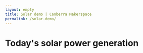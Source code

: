 ```yaml
---
layout: empty
title: Solar demo | Canberra Makerspace
permalink: /solar-demo/
---
```


Today's solar power generation
==============================

<br>

<script src="https://cdn.jsdelivr.net/npm/vega@5.21.0"></script>
<script src="https://cdn.jsdelivr.net/npm/vega-lite@5.2.0"></script>
<script src="https://cdn.jsdelivr.net/npm/vega-embed@6.20.2"></script>

<div id="vis" style="height: 50vh; width: 100%;"></div>

<script type="text/javascript">
  var config = {
    "axis": {
      "domainColor": "#cbcbcb",
      "grid": false,
      "gridColor": "#dddddd",
      "gridWidth": 1,
      "labelFont": "Oswald",
      "labelFontWeight": "normal",
      "labelColor": "#999",
      "labelFontSize": 18,
      "titleColor": "#333",
      "tickColor": "#cbcbcb",
      "tickSize": 10,
      "titleFont": "Oswald",
      "titleFontWeight": "normal",
      "titleFontSize": 24,
      "titlePadding": 10,
      "labelPadding": 4
    },
    "background": "#fbfbfb"
  };

  var spec = {
    "data": {
      "name": "data",
      "values": [
          {
            "Row": 0,
            "Date": "26/03/22",
            "Time": "6:10AM",
            "Energy": 0.001,
            "Efficiency": "0.000kWh/kW",
            "Power": 12,
            "Average": "-",
            "Normalised": "-",
            "Temperature": "-",
            "Voltage": "-",
            "Energy Used": "0.000kWh",
            "Power Used": "-",
            "DateTime": 1648235400000
          },
          {
            "Row": 1,
            "Date": "26/03/22",
            "Time": "6:15AM",
            "Energy": 0.007,
            "Efficiency": "0.002kWh/kW",
            "Power": 72,
            "Average": "72W",
            "Normalised": "0.024kW/kW",
            "Temperature": "-",
            "Voltage": "-",
            "Energy Used": "0.000kWh",
            "Power Used": "-",
            "DateTime": 1648235700000
          },
          {
            "Row": 2,
            "Date": "26/03/22",
            "Time": "6:20AM",
            "Energy": 0.015,
            "Efficiency": "0.005kWh/kW",
            "Power": 96,
            "Average": "96W",
            "Normalised": "0.032kW/kW",
            "Temperature": "-",
            "Voltage": "-",
            "Energy Used": "0.000kWh",
            "Power Used": "-",
            "DateTime": 1648236000000
          },
          {
            "Row": 3,
            "Date": "26/03/22",
            "Time": "6:25AM",
            "Energy": 0.023,
            "Efficiency": "0.008kWh/kW",
            "Power": 96,
            "Average": "96W",
            "Normalised": "0.032kW/kW",
            "Temperature": "-",
            "Voltage": "-",
            "Energy Used": "0.000kWh",
            "Power Used": "-",
            "DateTime": 1648236300000
          },
          {
            "Row": 4,
            "Date": "26/03/22",
            "Time": "6:30AM",
            "Energy": 0.032,
            "Efficiency": "0.011kWh/kW",
            "Power": 108,
            "Average": "108W",
            "Normalised": "0.036kW/kW",
            "Temperature": "-",
            "Voltage": "-",
            "Energy Used": "0.000kWh",
            "Power Used": "-",
            "DateTime": 1648236600000
          },
          {
            "Row": 5,
            "Date": "26/03/22",
            "Time": "6:35AM",
            "Energy": 0.041,
            "Efficiency": "0.014kWh/kW",
            "Power": 108,
            "Average": "108W",
            "Normalised": "0.036kW/kW",
            "Temperature": "-",
            "Voltage": "-",
            "Energy Used": "0.000kWh",
            "Power Used": "-",
            "DateTime": 1648236900000
          },
          {
            "Row": 6,
            "Date": "26/03/22",
            "Time": "6:40AM",
            "Energy": 0.049,
            "Efficiency": "0.016kWh/kW",
            "Power": 96,
            "Average": "96W",
            "Normalised": "0.032kW/kW",
            "Temperature": "-",
            "Voltage": "-",
            "Energy Used": "0.000kWh",
            "Power Used": "-",
            "DateTime": 1648237200000
          },
          {
            "Row": 7,
            "Date": "26/03/22",
            "Time": "6:45AM",
            "Energy": 0.057,
            "Efficiency": "0.019kWh/kW",
            "Power": 96,
            "Average": "96W",
            "Normalised": "0.032kW/kW",
            "Temperature": "-",
            "Voltage": "-",
            "Energy Used": "0.000kWh",
            "Power Used": "-",
            "DateTime": 1648237500000
          },
          {
            "Row": 8,
            "Date": "26/03/22",
            "Time": "6:50AM",
            "Energy": 0.065,
            "Efficiency": "0.022kWh/kW",
            "Power": 96,
            "Average": "96W",
            "Normalised": "0.032kW/kW",
            "Temperature": "-",
            "Voltage": "-",
            "Energy Used": "0.000kWh",
            "Power Used": "-",
            "DateTime": 1648237800000
          },
          {
            "Row": 9,
            "Date": "26/03/22",
            "Time": "6:55AM",
            "Energy": 0.076,
            "Efficiency": "0.025kWh/kW",
            "Power": 132,
            "Average": "132W",
            "Normalised": "0.044kW/kW",
            "Temperature": "-",
            "Voltage": "-",
            "Energy Used": "0.000kWh",
            "Power Used": "-",
            "DateTime": 1648238100000
          },
          {
            "Row": 10,
            "Date": "26/03/22",
            "Time": "7:00AM",
            "Energy": 0.089,
            "Efficiency": "0.030kWh/kW",
            "Power": 156,
            "Average": "156W",
            "Normalised": "0.052kW/kW",
            "Temperature": "-",
            "Voltage": "-",
            "Energy Used": "0.000kWh",
            "Power Used": "-",
            "DateTime": 1648238400000
          },
          {
            "Row": 11,
            "Date": "26/03/22",
            "Time": "7:05AM",
            "Energy": 0.107,
            "Efficiency": "0.036kWh/kW",
            "Power": 216,
            "Average": "216W",
            "Normalised": "0.072kW/kW",
            "Temperature": "-",
            "Voltage": "-",
            "Energy Used": "0.000kWh",
            "Power Used": "-",
            "DateTime": 1648238700000
          },
          {
            "Row": 12,
            "Date": "26/03/22",
            "Time": "7:10AM",
            "Energy": 0.125,
            "Efficiency": "0.042kWh/kW",
            "Power": 216,
            "Average": "216W",
            "Normalised": "0.072kW/kW",
            "Temperature": "-",
            "Voltage": "-",
            "Energy Used": "0.000kWh",
            "Power Used": "-",
            "DateTime": 1648239000000
          },
          {
            "Row": 13,
            "Date": "26/03/22",
            "Time": "7:15AM",
            "Energy": 0.145,
            "Efficiency": "0.048kWh/kW",
            "Power": 240,
            "Average": "240W",
            "Normalised": "0.080kW/kW",
            "Temperature": "-",
            "Voltage": "-",
            "Energy Used": "0.000kWh",
            "Power Used": "-",
            "DateTime": 1648239300000
          },
          {
            "Row": 14,
            "Date": "26/03/22",
            "Time": "7:20AM",
            "Energy": 0.17,
            "Efficiency": "0.056kWh/kW",
            "Power": 300,
            "Average": "300W",
            "Normalised": "0.100kW/kW",
            "Temperature": "-",
            "Voltage": "-",
            "Energy Used": "0.000kWh",
            "Power Used": "-",
            "DateTime": 1648239600000
          },
          {
            "Row": 15,
            "Date": "26/03/22",
            "Time": "7:25AM",
            "Energy": 0.196,
            "Efficiency": "0.065kWh/kW",
            "Power": 312,
            "Average": "312W",
            "Normalised": "0.104kW/kW",
            "Temperature": "-",
            "Voltage": "-",
            "Energy Used": "0.000kWh",
            "Power Used": "-",
            "DateTime": 1648239900000
          },
          {
            "Row": 16,
            "Date": "26/03/22",
            "Time": "7:30AM",
            "Energy": 0.223,
            "Efficiency": "0.074kWh/kW",
            "Power": 324,
            "Average": "324W",
            "Normalised": "0.108kW/kW",
            "Temperature": "-",
            "Voltage": "-",
            "Energy Used": "0.000kWh",
            "Power Used": "-",
            "DateTime": 1648240200000
          },
          {
            "Row": 17,
            "Date": "26/03/22",
            "Time": "7:35AM",
            "Energy": 0.255,
            "Efficiency": "0.085kWh/kW",
            "Power": 384,
            "Average": "384W",
            "Normalised": "0.128kW/kW",
            "Temperature": "-",
            "Voltage": "-",
            "Energy Used": "0.000kWh",
            "Power Used": "-",
            "DateTime": 1648240500000
          },
          {
            "Row": 18,
            "Date": "26/03/22",
            "Time": "7:40AM",
            "Energy": 0.288,
            "Efficiency": "0.096kWh/kW",
            "Power": 396,
            "Average": "396W",
            "Normalised": "0.132kW/kW",
            "Temperature": "-",
            "Voltage": "-",
            "Energy Used": "0.000kWh",
            "Power Used": "-",
            "DateTime": 1648240800000
          },
          {
            "Row": 19,
            "Date": "26/03/22",
            "Time": "7:45AM",
            "Energy": 0.326,
            "Efficiency": "0.108kWh/kW",
            "Power": 456,
            "Average": "456W",
            "Normalised": "0.151kW/kW",
            "Temperature": "-",
            "Voltage": "-",
            "Energy Used": "0.000kWh",
            "Power Used": "-",
            "DateTime": 1648241100000
          },
          {
            "Row": 20,
            "Date": "26/03/22",
            "Time": "7:50AM",
            "Energy": 0.373,
            "Efficiency": "0.124kWh/kW",
            "Power": 564,
            "Average": "564W",
            "Normalised": "0.187kW/kW",
            "Temperature": "-",
            "Voltage": "-",
            "Energy Used": "0.000kWh",
            "Power Used": "-",
            "DateTime": 1648241400000
          },
          {
            "Row": 21,
            "Date": "26/03/22",
            "Time": "7:55AM",
            "Energy": 0.415,
            "Efficiency": "0.138kWh/kW",
            "Power": 504,
            "Average": "504W",
            "Normalised": "0.167kW/kW",
            "Temperature": "-",
            "Voltage": "-",
            "Energy Used": "0.000kWh",
            "Power Used": "-",
            "DateTime": 1648241700000
          },
          {
            "Row": 22,
            "Date": "26/03/22",
            "Time": "8:00AM",
            "Energy": 0.454,
            "Efficiency": "0.151kWh/kW",
            "Power": 468,
            "Average": "468W",
            "Normalised": "0.155kW/kW",
            "Temperature": "-",
            "Voltage": "-",
            "Energy Used": "0.000kWh",
            "Power Used": "-",
            "DateTime": 1648242000000
          },
          {
            "Row": 23,
            "Date": "26/03/22",
            "Time": "8:05AM",
            "Energy": 0.508,
            "Efficiency": "0.169kWh/kW",
            "Power": 648,
            "Average": "648W",
            "Normalised": "0.215kW/kW",
            "Temperature": "-",
            "Voltage": "-",
            "Energy Used": "0.000kWh",
            "Power Used": "-",
            "DateTime": 1648242300000
          },
          {
            "Row": 24,
            "Date": "26/03/22",
            "Time": "8:10AM",
            "Energy": 0.565,
            "Efficiency": "0.188kWh/kW",
            "Power": 684,
            "Average": "684W",
            "Normalised": "0.227kW/kW",
            "Temperature": "-",
            "Voltage": "-",
            "Energy Used": "0.000kWh",
            "Power Used": "-",
            "DateTime": 1648242600000
          },
          {
            "Row": 25,
            "Date": "26/03/22",
            "Time": "8:15AM",
            "Energy": 0.628,
            "Efficiency": "0.209kWh/kW",
            "Power": 756,
            "Average": "756W",
            "Normalised": "0.251kW/kW",
            "Temperature": "-",
            "Voltage": "-",
            "Energy Used": "0.000kWh",
            "Power Used": "-",
            "DateTime": 1648242900000
          },
          {
            "Row": 26,
            "Date": "26/03/22",
            "Time": "8:20AM",
            "Energy": 0.69,
            "Efficiency": "0.229kWh/kW",
            "Power": 744,
            "Average": "744W",
            "Normalised": "0.247kW/kW",
            "Temperature": "-",
            "Voltage": "-",
            "Energy Used": "0.000kWh",
            "Power Used": "-",
            "DateTime": 1648243200000
          },
          {
            "Row": 27,
            "Date": "26/03/22",
            "Time": "8:25AM",
            "Energy": 0.744,
            "Efficiency": "0.247kWh/kW",
            "Power": 648,
            "Average": "648W",
            "Normalised": "0.215kW/kW",
            "Temperature": "-",
            "Voltage": "-",
            "Energy Used": "0.000kWh",
            "Power Used": "-",
            "DateTime": 1648243500000
          },
          {
            "Row": 28,
            "Date": "26/03/22",
            "Time": "8:30AM",
            "Energy": 0.801,
            "Efficiency": "0.266kWh/kW",
            "Power": 684,
            "Average": "684W",
            "Normalised": "0.227kW/kW",
            "Temperature": "-",
            "Voltage": "-",
            "Energy Used": "0.000kWh",
            "Power Used": "-",
            "DateTime": 1648243800000
          },
          {
            "Row": 29,
            "Date": "26/03/22",
            "Time": "8:35AM",
            "Energy": 0.873,
            "Efficiency": "0.290kWh/kW",
            "Power": 864,
            "Average": "864W",
            "Normalised": "0.287kW/kW",
            "Temperature": "-",
            "Voltage": "-",
            "Energy Used": "0.000kWh",
            "Power Used": "-",
            "DateTime": 1648244100000
          },
          {
            "Row": 30,
            "Date": "26/03/22",
            "Time": "8:40AM",
            "Energy": 0.926,
            "Efficiency": "0.308kWh/kW",
            "Power": 636,
            "Average": "636W",
            "Normalised": "0.211kW/kW",
            "Temperature": "-",
            "Voltage": "-",
            "Energy Used": "0.000kWh",
            "Power Used": "-",
            "DateTime": 1648244400000
          },
          {
            "Row": 31,
            "Date": "26/03/22",
            "Time": "8:45AM",
            "Energy": 1.002,
            "Efficiency": "0.333kWh/kW",
            "Power": 912,
            "Average": "912W",
            "Normalised": "0.303kW/kW",
            "Temperature": "-",
            "Voltage": "-",
            "Energy Used": "0.000kWh",
            "Power Used": "-",
            "DateTime": 1648244700000
          },
          {
            "Row": 32,
            "Date": "26/03/22",
            "Time": "8:50AM",
            "Energy": 1.086,
            "Efficiency": "0.361kWh/kW",
            "Power": 1008,
            "Average": "1,008W",
            "Normalised": "0.335kW/kW",
            "Temperature": "-",
            "Voltage": "-",
            "Energy Used": "0.000kWh",
            "Power Used": "-",
            "DateTime": 1648245000000
          },
          {
            "Row": 33,
            "Date": "26/03/22",
            "Time": "8:55AM",
            "Energy": 1.182,
            "Efficiency": "0.393kWh/kW",
            "Power": 1152,
            "Average": "1,152W",
            "Normalised": "0.383kW/kW",
            "Temperature": "-",
            "Voltage": "-",
            "Energy Used": "0.000kWh",
            "Power Used": "-",
            "DateTime": 1648245300000
          },
          {
            "Row": 34,
            "Date": "26/03/22",
            "Time": "9:00AM",
            "Energy": 1.264,
            "Efficiency": "0.420kWh/kW",
            "Power": 984,
            "Average": "984W",
            "Normalised": "0.327kW/kW",
            "Temperature": "-",
            "Voltage": "-",
            "Energy Used": "0.000kWh",
            "Power Used": "-",
            "DateTime": 1648245600000
          },
          {
            "Row": 35,
            "Date": "26/03/22",
            "Time": "9:05AM",
            "Energy": 1.36,
            "Efficiency": "0.452kWh/kW",
            "Power": 1152,
            "Average": "1,152W",
            "Normalised": "0.383kW/kW",
            "Temperature": "-",
            "Voltage": "-",
            "Energy Used": "0.000kWh",
            "Power Used": "-",
            "DateTime": 1648245900000
          },
          {
            "Row": 36,
            "Date": "26/03/22",
            "Time": "9:10AM",
            "Energy": 1.465,
            "Efficiency": "0.487kWh/kW",
            "Power": 1260,
            "Average": "1,260W",
            "Normalised": "0.419kW/kW",
            "Temperature": "-",
            "Voltage": "-",
            "Energy Used": "0.000kWh",
            "Power Used": "-",
            "DateTime": 1648246200000
          },
          {
            "Row": 37,
            "Date": "26/03/22",
            "Time": "9:15AM",
            "Energy": 1.578,
            "Efficiency": "0.524kWh/kW",
            "Power": 1356,
            "Average": "1,356W",
            "Normalised": "0.450kW/kW",
            "Temperature": "-",
            "Voltage": "-",
            "Energy Used": "0.000kWh",
            "Power Used": "-",
            "DateTime": 1648246500000
          },
          {
            "Row": 38,
            "Date": "26/03/22",
            "Time": "9:20AM",
            "Energy": 1.693,
            "Efficiency": "0.562kWh/kW",
            "Power": 1380,
            "Average": "1,380W",
            "Normalised": "0.458kW/kW",
            "Temperature": "-",
            "Voltage": "-",
            "Energy Used": "0.000kWh",
            "Power Used": "-",
            "DateTime": 1648246800000
          },
          {
            "Row": 39,
            "Date": "26/03/22",
            "Time": "9:25AM",
            "Energy": 1.81,
            "Efficiency": "0.601kWh/kW",
            "Power": 1404,
            "Average": "1,404W",
            "Normalised": "0.466kW/kW",
            "Temperature": "-",
            "Voltage": "-",
            "Energy Used": "0.000kWh",
            "Power Used": "-",
            "DateTime": 1648247100000
          },
          {
            "Row": 40,
            "Date": "26/03/22",
            "Time": "9:30AM",
            "Energy": 1.925,
            "Efficiency": "0.640kWh/kW",
            "Power": 1380,
            "Average": "1,380W",
            "Normalised": "0.458kW/kW",
            "Temperature": "-",
            "Voltage": "-",
            "Energy Used": "0.000kWh",
            "Power Used": "-",
            "DateTime": 1648247400000
          },
          {
            "Row": 41,
            "Date": "26/03/22",
            "Time": "9:35AM",
            "Energy": 2.039,
            "Efficiency": "0.677kWh/kW",
            "Power": 1368,
            "Average": "1,368W",
            "Normalised": "0.454kW/kW",
            "Temperature": "-",
            "Voltage": "-",
            "Energy Used": "0.000kWh",
            "Power Used": "-",
            "DateTime": 1648247700000
          },
          {
            "Row": 42,
            "Date": "26/03/22",
            "Time": "9:40AM",
            "Energy": 2.169,
            "Efficiency": "0.721kWh/kW",
            "Power": 1560,
            "Average": "1,560W",
            "Normalised": "0.518kW/kW",
            "Temperature": "-",
            "Voltage": "-",
            "Energy Used": "0.000kWh",
            "Power Used": "-",
            "DateTime": 1648248000000
          },
          {
            "Row": 43,
            "Date": "26/03/22",
            "Time": "9:45AM",
            "Energy": 2.302,
            "Efficiency": "0.765kWh/kW",
            "Power": 1596,
            "Average": "1,596W",
            "Normalised": "0.530kW/kW",
            "Temperature": "-",
            "Voltage": "-",
            "Energy Used": "0.000kWh",
            "Power Used": "-",
            "DateTime": 1648248300000
          },
          {
            "Row": 44,
            "Date": "26/03/22",
            "Time": "9:50AM",
            "Energy": 2.439,
            "Efficiency": "0.810kWh/kW",
            "Power": 1644,
            "Average": "1,644W",
            "Normalised": "0.546kW/kW",
            "Temperature": "-",
            "Voltage": "-",
            "Energy Used": "0.000kWh",
            "Power Used": "-",
            "DateTime": 1648248600000
          },
          {
            "Row": 45,
            "Date": "26/03/22",
            "Time": "9:55AM",
            "Energy": 2.577,
            "Efficiency": "0.856kWh/kW",
            "Power": 1656,
            "Average": "1,656W",
            "Normalised": "0.550kW/kW",
            "Temperature": "-",
            "Voltage": "-",
            "Energy Used": "0.000kWh",
            "Power Used": "-",
            "DateTime": 1648248900000
          },
          {
            "Row": 46,
            "Date": "26/03/22",
            "Time": "10:00AM",
            "Energy": 2.717,
            "Efficiency": "0.903kWh/kW",
            "Power": 1680,
            "Average": "1,680W",
            "Normalised": "0.558kW/kW",
            "Temperature": "-",
            "Voltage": "-",
            "Energy Used": "0.000kWh",
            "Power Used": "-",
            "DateTime": 1648249200000
          },
          {
            "Row": 47,
            "Date": "26/03/22",
            "Time": "10:05AM",
            "Energy": 2.861,
            "Efficiency": "0.950kWh/kW",
            "Power": 1728,
            "Average": "1,728W",
            "Normalised": "0.574kW/kW",
            "Temperature": "-",
            "Voltage": "-",
            "Energy Used": "0.000kWh",
            "Power Used": "-",
            "DateTime": 1648249500000
          },
          {
            "Row": 48,
            "Date": "26/03/22",
            "Time": "10:10AM",
            "Energy": 3.006,
            "Efficiency": "0.999kWh/kW",
            "Power": 1740,
            "Average": "1,740W",
            "Normalised": "0.578kW/kW",
            "Temperature": "-",
            "Voltage": "-",
            "Energy Used": "0.000kWh",
            "Power Used": "-",
            "DateTime": 1648249800000
          },
          {
            "Row": 49,
            "Date": "26/03/22",
            "Time": "10:15AM",
            "Energy": 3.154,
            "Efficiency": "1.048kWh/kW",
            "Power": 1776,
            "Average": "1,776W",
            "Normalised": "0.590kW/kW",
            "Temperature": "-",
            "Voltage": "-",
            "Energy Used": "0.000kWh",
            "Power Used": "-",
            "DateTime": 1648250100000
          },
          {
            "Row": 50,
            "Date": "26/03/22",
            "Time": "10:20AM",
            "Energy": 3.305,
            "Efficiency": "1.098kWh/kW",
            "Power": 1812,
            "Average": "1,812W",
            "Normalised": "0.602kW/kW",
            "Temperature": "-",
            "Voltage": "-",
            "Energy Used": "0.000kWh",
            "Power Used": "-",
            "DateTime": 1648250400000
          },
          {
            "Row": 51,
            "Date": "26/03/22",
            "Time": "10:25AM",
            "Energy": 3.456,
            "Efficiency": "1.148kWh/kW",
            "Power": 1812,
            "Average": "1,812W",
            "Normalised": "0.602kW/kW",
            "Temperature": "-",
            "Voltage": "-",
            "Energy Used": "0.000kWh",
            "Power Used": "-",
            "DateTime": 1648250700000
          },
          {
            "Row": 52,
            "Date": "26/03/22",
            "Time": "10:30AM",
            "Energy": 3.603,
            "Efficiency": "1.197kWh/kW",
            "Power": 1764,
            "Average": "1,764W",
            "Normalised": "0.586kW/kW",
            "Temperature": "-",
            "Voltage": "-",
            "Energy Used": "0.000kWh",
            "Power Used": "-",
            "DateTime": 1648251000000
          },
          {
            "Row": 53,
            "Date": "26/03/22",
            "Time": "10:35AM",
            "Energy": 3.754,
            "Efficiency": "1.247kWh/kW",
            "Power": 1812,
            "Average": "1,812W",
            "Normalised": "0.602kW/kW",
            "Temperature": "-",
            "Voltage": "-",
            "Energy Used": "0.000kWh",
            "Power Used": "-",
            "DateTime": 1648251300000
          },
          {
            "Row": 54,
            "Date": "26/03/22",
            "Time": "10:40AM",
            "Energy": 3.899,
            "Efficiency": "1.295kWh/kW",
            "Power": 1740,
            "Average": "1,740W",
            "Normalised": "0.578kW/kW",
            "Temperature": "-",
            "Voltage": "-",
            "Energy Used": "0.000kWh",
            "Power Used": "-",
            "DateTime": 1648251600000
          },
          {
            "Row": 55,
            "Date": "26/03/22",
            "Time": "10:45AM",
            "Energy": 4.054,
            "Efficiency": "1.347kWh/kW",
            "Power": 1860,
            "Average": "1,860W",
            "Normalised": "0.618kW/kW",
            "Temperature": "-",
            "Voltage": "-",
            "Energy Used": "0.000kWh",
            "Power Used": "-",
            "DateTime": 1648251900000
          },
          {
            "Row": 56,
            "Date": "26/03/22",
            "Time": "10:50AM",
            "Energy": 4.216,
            "Efficiency": "1.401kWh/kW",
            "Power": 1944,
            "Average": "1,944W",
            "Normalised": "0.646kW/kW",
            "Temperature": "-",
            "Voltage": "-",
            "Energy Used": "0.000kWh",
            "Power Used": "-",
            "DateTime": 1648252200000
          },
          {
            "Row": 57,
            "Date": "26/03/22",
            "Time": "10:55AM",
            "Energy": 4.365,
            "Efficiency": "1.450kWh/kW",
            "Power": 1788,
            "Average": "1,788W",
            "Normalised": "0.594kW/kW",
            "Temperature": "-",
            "Voltage": "-",
            "Energy Used": "0.000kWh",
            "Power Used": "-",
            "DateTime": 1648252500000
          },
          {
            "Row": 58,
            "Date": "26/03/22",
            "Time": "11:00AM",
            "Energy": 4.498,
            "Efficiency": "1.494kWh/kW",
            "Power": 1596,
            "Average": "1,596W",
            "Normalised": "0.530kW/kW",
            "Temperature": "-",
            "Voltage": "-",
            "Energy Used": "0.000kWh",
            "Power Used": "-",
            "DateTime": 1648252800000
          },
          {
            "Row": 59,
            "Date": "26/03/22",
            "Time": "11:05AM",
            "Energy": 4.635,
            "Efficiency": "1.540kWh/kW",
            "Power": 1644,
            "Average": "1,644W",
            "Normalised": "0.546kW/kW",
            "Temperature": "-",
            "Voltage": "-",
            "Energy Used": "0.000kWh",
            "Power Used": "-",
            "DateTime": 1648253100000
          },
          {
            "Row": 60,
            "Date": "26/03/22",
            "Time": "11:10AM",
            "Energy": 4.776,
            "Efficiency": "1.587kWh/kW",
            "Power": 1692,
            "Average": "1,692W",
            "Normalised": "0.562kW/kW",
            "Temperature": "-",
            "Voltage": "-",
            "Energy Used": "0.000kWh",
            "Power Used": "-",
            "DateTime": 1648253400000
          },
          {
            "Row": 61,
            "Date": "26/03/22",
            "Time": "11:15AM",
            "Energy": 4.933,
            "Efficiency": "1.639kWh/kW",
            "Power": 1884,
            "Average": "1,884W",
            "Normalised": "0.626kW/kW",
            "Temperature": "-",
            "Voltage": "-",
            "Energy Used": "0.000kWh",
            "Power Used": "-",
            "DateTime": 1648253700000
          },
          {
            "Row": 62,
            "Date": "26/03/22",
            "Time": "11:20AM",
            "Energy": 5.073,
            "Efficiency": "1.685kWh/kW",
            "Power": 1680,
            "Average": "1,680W",
            "Normalised": "0.558kW/kW",
            "Temperature": "-",
            "Voltage": "-",
            "Energy Used": "0.000kWh",
            "Power Used": "-",
            "DateTime": 1648254000000
          },
          {
            "Row": 63,
            "Date": "26/03/22",
            "Time": "11:25AM",
            "Energy": 5.213,
            "Efficiency": "1.732kWh/kW",
            "Power": 1680,
            "Average": "1,680W",
            "Normalised": "0.558kW/kW",
            "Temperature": "-",
            "Voltage": "-",
            "Energy Used": "0.000kWh",
            "Power Used": "-",
            "DateTime": 1648254300000
          },
          {
            "Row": 64,
            "Date": "26/03/22",
            "Time": "11:30AM",
            "Energy": 5.361,
            "Efficiency": "1.781kWh/kW",
            "Power": 1776,
            "Average": "1,776W",
            "Normalised": "0.590kW/kW",
            "Temperature": "-",
            "Voltage": "-",
            "Energy Used": "0.000kWh",
            "Power Used": "-",
            "DateTime": 1648254600000
          },
          {
            "Row": 65,
            "Date": "26/03/22",
            "Time": "11:35AM",
            "Energy": 5.531,
            "Efficiency": "1.838kWh/kW",
            "Power": 2040,
            "Average": "2,040W",
            "Normalised": "0.678kW/kW",
            "Temperature": "-",
            "Voltage": "-",
            "Energy Used": "0.000kWh",
            "Power Used": "-",
            "DateTime": 1648254900000
          },
          {
            "Row": 66,
            "Date": "26/03/22",
            "Time": "11:40AM",
            "Energy": 5.718,
            "Efficiency": "1.900kWh/kW",
            "Power": 2244,
            "Average": "2,244W",
            "Normalised": "0.746kW/kW",
            "Temperature": "-",
            "Voltage": "-",
            "Energy Used": "0.000kWh",
            "Power Used": "-",
            "DateTime": 1648255200000
          },
          {
            "Row": 67,
            "Date": "26/03/22",
            "Time": "11:45AM",
            "Energy": 5.864,
            "Efficiency": "1.948kWh/kW",
            "Power": 1752,
            "Average": "1,752W",
            "Normalised": "0.582kW/kW",
            "Temperature": "-",
            "Voltage": "-",
            "Energy Used": "0.000kWh",
            "Power Used": "-",
            "DateTime": 1648255500000
          },
          {
            "Row": 68,
            "Date": "26/03/22",
            "Time": "11:50AM",
            "Energy": 6.026,
            "Efficiency": "2.002kWh/kW",
            "Power": 1944,
            "Average": "1,944W",
            "Normalised": "0.646kW/kW",
            "Temperature": "-",
            "Voltage": "-",
            "Energy Used": "0.000kWh",
            "Power Used": "-",
            "DateTime": 1648255800000
          },
          {
            "Row": 69,
            "Date": "26/03/22",
            "Time": "11:55AM",
            "Energy": 6.204,
            "Efficiency": "2.061kWh/kW",
            "Power": 2136,
            "Average": "2,136W",
            "Normalised": "0.710kW/kW",
            "Temperature": "-",
            "Voltage": "-",
            "Energy Used": "0.000kWh",
            "Power Used": "-",
            "DateTime": 1648256100000
          },
          {
            "Row": 70,
            "Date": "26/03/22",
            "Time": "12:00PM",
            "Energy": 6.387,
            "Efficiency": "2.122kWh/kW",
            "Power": 2196,
            "Average": "2,196W",
            "Normalised": "0.730kW/kW",
            "Temperature": "-",
            "Voltage": "-",
            "Energy Used": "0.000kWh",
            "Power Used": "-",
            "DateTime": 1648256400000
          },
          {
            "Row": 71,
            "Date": "26/03/22",
            "Time": "12:05PM",
            "Energy": 6.57,
            "Efficiency": "2.183kWh/kW",
            "Power": 2196,
            "Average": "2,196W",
            "Normalised": "0.730kW/kW",
            "Temperature": "-",
            "Voltage": "-",
            "Energy Used": "0.000kWh",
            "Power Used": "-",
            "DateTime": 1648256700000
          },
          {
            "Row": 72,
            "Date": "26/03/22",
            "Time": "12:10PM",
            "Energy": 6.74,
            "Efficiency": "2.239kWh/kW",
            "Power": 2040,
            "Average": "2,040W",
            "Normalised": "0.678kW/kW",
            "Temperature": "-",
            "Voltage": "-",
            "Energy Used": "0.000kWh",
            "Power Used": "-",
            "DateTime": 1648257000000
          },
          {
            "Row": 73,
            "Date": "26/03/22",
            "Time": "12:15PM",
            "Energy": 6.918,
            "Efficiency": "2.298kWh/kW",
            "Power": 2136,
            "Average": "2,136W",
            "Normalised": "0.710kW/kW",
            "Temperature": "-",
            "Voltage": "-",
            "Energy Used": "0.000kWh",
            "Power Used": "-",
            "DateTime": 1648257300000
          },
          {
            "Row": 74,
            "Date": "26/03/22",
            "Time": "12:20PM",
            "Energy": 7.08,
            "Efficiency": "2.352kWh/kW",
            "Power": 1944,
            "Average": "1,944W",
            "Normalised": "0.646kW/kW",
            "Temperature": "-",
            "Voltage": "-",
            "Energy Used": "0.000kWh",
            "Power Used": "-",
            "DateTime": 1648257600000
          },
          {
            "Row": 75,
            "Date": "26/03/22",
            "Time": "12:25PM",
            "Energy": 7.241,
            "Efficiency": "2.406kWh/kW",
            "Power": 1932,
            "Average": "1,932W",
            "Normalised": "0.642kW/kW",
            "Temperature": "-",
            "Voltage": "-",
            "Energy Used": "0.000kWh",
            "Power Used": "-",
            "DateTime": 1648257900000
          },
          {
            "Row": 76,
            "Date": "26/03/22",
            "Time": "12:30PM",
            "Energy": 7.388,
            "Efficiency": "2.454kWh/kW",
            "Power": 1764,
            "Average": "1,764W",
            "Normalised": "0.586kW/kW",
            "Temperature": "-",
            "Voltage": "-",
            "Energy Used": "0.000kWh",
            "Power Used": "-",
            "DateTime": 1648258200000
          },
          {
            "Row": 77,
            "Date": "26/03/22",
            "Time": "12:35PM",
            "Energy": 7.547,
            "Efficiency": "2.507kWh/kW",
            "Power": 1908,
            "Average": "1,908W",
            "Normalised": "0.634kW/kW",
            "Temperature": "-",
            "Voltage": "-",
            "Energy Used": "0.000kWh",
            "Power Used": "-",
            "DateTime": 1648258500000
          },
          {
            "Row": 78,
            "Date": "26/03/22",
            "Time": "12:40PM",
            "Energy": 7.737,
            "Efficiency": "2.570kWh/kW",
            "Power": 2280,
            "Average": "2,280W",
            "Normalised": "0.757kW/kW",
            "Temperature": "-",
            "Voltage": "-",
            "Energy Used": "0.000kWh",
            "Power Used": "-",
            "DateTime": 1648258800000
          },
          {
            "Row": 79,
            "Date": "26/03/22",
            "Time": "12:45PM",
            "Energy": 7.897,
            "Efficiency": "2.624kWh/kW",
            "Power": 1920,
            "Average": "1,920W",
            "Normalised": "0.638kW/kW",
            "Temperature": "-",
            "Voltage": "-",
            "Energy Used": "0.000kWh",
            "Power Used": "-",
            "DateTime": 1648259100000
          },
          {
            "Row": 80,
            "Date": "26/03/22",
            "Time": "12:50PM",
            "Energy": 8.091,
            "Efficiency": "2.688kWh/kW",
            "Power": 2328,
            "Average": "2,328W",
            "Normalised": "0.773kW/kW",
            "Temperature": "-",
            "Voltage": "-",
            "Energy Used": "0.000kWh",
            "Power Used": "-",
            "DateTime": 1648259400000
          },
          {
            "Row": 81,
            "Date": "26/03/22",
            "Time": "12:55PM",
            "Energy": 8.281,
            "Efficiency": "2.751kWh/kW",
            "Power": 2280,
            "Average": "2,280W",
            "Normalised": "0.757kW/kW",
            "Temperature": "-",
            "Voltage": "-",
            "Energy Used": "0.000kWh",
            "Power Used": "-",
            "DateTime": 1648259700000
          },
          {
            "Row": 82,
            "Date": "26/03/22",
            "Time": "1:00PM",
            "Energy": 8.475,
            "Efficiency": "2.816kWh/kW",
            "Power": 2328,
            "Average": "2,328W",
            "Normalised": "0.773kW/kW",
            "Temperature": "-",
            "Voltage": "-",
            "Energy Used": "0.000kWh",
            "Power Used": "-",
            "DateTime": 1648260000000
          },
          {
            "Row": 83,
            "Date": "26/03/22",
            "Time": "1:05PM",
            "Energy": 8.668,
            "Efficiency": "2.880kWh/kW",
            "Power": 2316,
            "Average": "2,316W",
            "Normalised": "0.769kW/kW",
            "Temperature": "-",
            "Voltage": "-",
            "Energy Used": "0.000kWh",
            "Power Used": "-",
            "DateTime": 1648260300000
          },
          {
            "Row": 84,
            "Date": "26/03/22",
            "Time": "1:10PM",
            "Energy": 8.815,
            "Efficiency": "2.929kWh/kW",
            "Power": 1764,
            "Average": "1,764W",
            "Normalised": "0.586kW/kW",
            "Temperature": "-",
            "Voltage": "-",
            "Energy Used": "0.000kWh",
            "Power Used": "-",
            "DateTime": 1648260600000
          },
          {
            "Row": 85,
            "Date": "26/03/22",
            "Time": "1:15PM",
            "Energy": 8.916,
            "Efficiency": "2.962kWh/kW",
            "Power": 1212,
            "Average": "1,212W",
            "Normalised": "0.403kW/kW",
            "Temperature": "-",
            "Voltage": "-",
            "Energy Used": "0.000kWh",
            "Power Used": "-",
            "DateTime": 1648260900000
          },
          {
            "Row": 86,
            "Date": "26/03/22",
            "Time": "1:20PM",
            "Energy": 9.03,
            "Efficiency": "3.000kWh/kW",
            "Power": 1368,
            "Average": "1,368W",
            "Normalised": "0.454kW/kW",
            "Temperature": "-",
            "Voltage": "-",
            "Energy Used": "0.000kWh",
            "Power Used": "-",
            "DateTime": 1648261200000
          },
          {
            "Row": 87,
            "Date": "26/03/22",
            "Time": "1:25PM",
            "Energy": 9.161,
            "Efficiency": "3.044kWh/kW",
            "Power": 1572,
            "Average": "1,572W",
            "Normalised": "0.522kW/kW",
            "Temperature": "-",
            "Voltage": "-",
            "Energy Used": "0.000kWh",
            "Power Used": "-",
            "DateTime": 1648261500000
          },
          {
            "Row": 88,
            "Date": "26/03/22",
            "Time": "1:30PM",
            "Energy": 9.311,
            "Efficiency": "3.093kWh/kW",
            "Power": 1800,
            "Average": "1,800W",
            "Normalised": "0.598kW/kW",
            "Temperature": "-",
            "Voltage": "-",
            "Energy Used": "0.000kWh",
            "Power Used": "-",
            "DateTime": 1648261800000
          },
          {
            "Row": 89,
            "Date": "26/03/22",
            "Time": "1:35PM",
            "Energy": 9.479,
            "Efficiency": "3.149kWh/kW",
            "Power": 2016,
            "Average": "2,016W",
            "Normalised": "0.670kW/kW",
            "Temperature": "-",
            "Voltage": "-",
            "Energy Used": "0.000kWh",
            "Power Used": "-",
            "DateTime": 1648262100000
          },
          {
            "Row": 90,
            "Date": "26/03/22",
            "Time": "1:40PM",
            "Energy": 9.63,
            "Efficiency": "3.199kWh/kW",
            "Power": 1812,
            "Average": "1,812W",
            "Normalised": "0.602kW/kW",
            "Temperature": "-",
            "Voltage": "-",
            "Energy Used": "0.000kWh",
            "Power Used": "-",
            "DateTime": 1648262400000
          },
          {
            "Row": 91,
            "Date": "26/03/22",
            "Time": "1:45PM",
            "Energy": 9.783,
            "Efficiency": "3.250kWh/kW",
            "Power": 1836,
            "Average": "1,836W",
            "Normalised": "0.610kW/kW",
            "Temperature": "-",
            "Voltage": "-",
            "Energy Used": "0.000kWh",
            "Power Used": "-",
            "DateTime": 1648262700000
          },
          {
            "Row": 92,
            "Date": "26/03/22",
            "Time": "1:50PM",
            "Energy": 9.961,
            "Efficiency": "3.309kWh/kW",
            "Power": 2136,
            "Average": "2,136W",
            "Normalised": "0.710kW/kW",
            "Temperature": "-",
            "Voltage": "-",
            "Energy Used": "0.000kWh",
            "Power Used": "-",
            "DateTime": 1648263000000
          },
          {
            "Row": 93,
            "Date": "26/03/22",
            "Time": "1:55PM",
            "Energy": 10.112,
            "Efficiency": "3.359kWh/kW",
            "Power": 1812,
            "Average": "1,812W",
            "Normalised": "0.602kW/kW",
            "Temperature": "-",
            "Voltage": "-",
            "Energy Used": "0.000kWh",
            "Power Used": "-",
            "DateTime": 1648263300000
          },
          {
            "Row": 94,
            "Date": "26/03/22",
            "Time": "2:00PM",
            "Energy": 10.278,
            "Efficiency": "3.415kWh/kW",
            "Power": 1992,
            "Average": "1,992W",
            "Normalised": "0.662kW/kW",
            "Temperature": "-",
            "Voltage": "-",
            "Energy Used": "0.000kWh",
            "Power Used": "-",
            "DateTime": 1648263600000
          },
          {
            "Row": 95,
            "Date": "26/03/22",
            "Time": "2:05PM",
            "Energy": 10.426,
            "Efficiency": "3.464kWh/kW",
            "Power": 1776,
            "Average": "1,776W",
            "Normalised": "0.590kW/kW",
            "Temperature": "-",
            "Voltage": "-",
            "Energy Used": "0.000kWh",
            "Power Used": "-",
            "DateTime": 1648263900000
          },
          {
            "Row": 96,
            "Date": "26/03/22",
            "Time": "2:10PM",
            "Energy": 10.543,
            "Efficiency": "3.503kWh/kW",
            "Power": 1404,
            "Average": "1,404W",
            "Normalised": "0.466kW/kW",
            "Temperature": "-",
            "Voltage": "-",
            "Energy Used": "0.000kWh",
            "Power Used": "-",
            "DateTime": 1648264200000
          },
          {
            "Row": 97,
            "Date": "26/03/22",
            "Time": "2:15PM",
            "Energy": 10.718,
            "Efficiency": "3.561kWh/kW",
            "Power": 2100,
            "Average": "2,100W",
            "Normalised": "0.698kW/kW",
            "Temperature": "-",
            "Voltage": "-",
            "Energy Used": "0.000kWh",
            "Power Used": "-",
            "DateTime": 1648264500000
          },
          {
            "Row": 98,
            "Date": "26/03/22",
            "Time": "2:20PM",
            "Energy": 10.891,
            "Efficiency": "3.618kWh/kW",
            "Power": 2076,
            "Average": "2,076W",
            "Normalised": "0.690kW/kW",
            "Temperature": "-",
            "Voltage": "-",
            "Energy Used": "0.000kWh",
            "Power Used": "-",
            "DateTime": 1648264800000
          },
          {
            "Row": 99,
            "Date": "26/03/22",
            "Time": "2:25PM",
            "Energy": 11.03,
            "Efficiency": "3.664kWh/kW",
            "Power": 1668,
            "Average": "1,668W",
            "Normalised": "0.554kW/kW",
            "Temperature": "-",
            "Voltage": "-",
            "Energy Used": "0.000kWh",
            "Power Used": "-",
            "DateTime": 1648265100000
          },
          {
            "Row": 100,
            "Date": "26/03/22",
            "Time": "2:30PM",
            "Energy": 11.143,
            "Efficiency": "3.702kWh/kW",
            "Power": 1356,
            "Average": "1,356W",
            "Normalised": "0.450kW/kW",
            "Temperature": "-",
            "Voltage": "-",
            "Energy Used": "0.000kWh",
            "Power Used": "-",
            "DateTime": 1648265400000
          },
          {
            "Row": 101,
            "Date": "26/03/22",
            "Time": "2:35PM",
            "Energy": 11.234,
            "Efficiency": "3.732kWh/kW",
            "Power": 1092,
            "Average": "1,092W",
            "Normalised": "0.363kW/kW",
            "Temperature": "-",
            "Voltage": "-",
            "Energy Used": "0.000kWh",
            "Power Used": "-",
            "DateTime": 1648265700000
          },
          {
            "Row": 102,
            "Date": "26/03/22",
            "Time": "2:40PM",
            "Energy": 11.343,
            "Efficiency": "3.768kWh/kW",
            "Power": 1308,
            "Average": "1,308W",
            "Normalised": "0.435kW/kW",
            "Temperature": "-",
            "Voltage": "-",
            "Energy Used": "0.000kWh",
            "Power Used": "-",
            "DateTime": 1648266000000
          },
          {
            "Row": 103,
            "Date": "26/03/22",
            "Time": "2:45PM",
            "Energy": 11.484,
            "Efficiency": "3.815kWh/kW",
            "Power": 1692,
            "Average": "1,692W",
            "Normalised": "0.562kW/kW",
            "Temperature": "-",
            "Voltage": "-",
            "Energy Used": "0.000kWh",
            "Power Used": "-",
            "DateTime": 1648266300000
          },
          {
            "Row": 104,
            "Date": "26/03/22",
            "Time": "2:50PM",
            "Energy": 11.665,
            "Efficiency": "3.875kWh/kW",
            "Power": 2172,
            "Average": "2,172W",
            "Normalised": "0.722kW/kW",
            "Temperature": "-",
            "Voltage": "-",
            "Energy Used": "0.000kWh",
            "Power Used": "-",
            "DateTime": 1648266600000
          },
          {
            "Row": 105,
            "Date": "26/03/22",
            "Time": "2:55PM",
            "Energy": 11.797,
            "Efficiency": "3.919kWh/kW",
            "Power": 1584,
            "Average": "1,584W",
            "Normalised": "0.526kW/kW",
            "Temperature": "-",
            "Voltage": "-",
            "Energy Used": "0.000kWh",
            "Power Used": "-",
            "DateTime": 1648266900000
          },
          {
            "Row": 106,
            "Date": "26/03/22",
            "Time": "3:00PM",
            "Energy": 11.932,
            "Efficiency": "3.964kWh/kW",
            "Power": 1620,
            "Average": "1,620W",
            "Normalised": "0.538kW/kW",
            "Temperature": "-",
            "Voltage": "-",
            "Energy Used": "0.000kWh",
            "Power Used": "-",
            "DateTime": 1648267200000
          },
          {
            "Row": 107,
            "Date": "26/03/22",
            "Time": "3:05PM",
            "Energy": 12.048,
            "Efficiency": "4.003kWh/kW",
            "Power": 1392,
            "Average": "1,392W",
            "Normalised": "0.462kW/kW",
            "Temperature": "-",
            "Voltage": "-",
            "Energy Used": "0.000kWh",
            "Power Used": "-",
            "DateTime": 1648267500000
          },
          {
            "Row": 108,
            "Date": "26/03/22",
            "Time": "3:10PM",
            "Energy": 12.184,
            "Efficiency": "4.048kWh/kW",
            "Power": 1632,
            "Average": "1,632W",
            "Normalised": "0.542kW/kW",
            "Temperature": "-",
            "Voltage": "-",
            "Energy Used": "0.000kWh",
            "Power Used": "-",
            "DateTime": 1648267800000
          },
          {
            "Row": 109,
            "Date": "26/03/22",
            "Time": "3:15PM",
            "Energy": 12.295,
            "Efficiency": "4.085kWh/kW",
            "Power": 1332,
            "Average": "1,332W",
            "Normalised": "0.443kW/kW",
            "Temperature": "-",
            "Voltage": "-",
            "Energy Used": "0.000kWh",
            "Power Used": "-",
            "DateTime": 1648268100000
          },
          {
            "Row": 110,
            "Date": "26/03/22",
            "Time": "3:20PM",
            "Energy": 12.43,
            "Efficiency": "4.130kWh/kW",
            "Power": 1620,
            "Average": "1,620W",
            "Normalised": "0.538kW/kW",
            "Temperature": "-",
            "Voltage": "-",
            "Energy Used": "0.000kWh",
            "Power Used": "-",
            "DateTime": 1648268400000
          },
          {
            "Row": 111,
            "Date": "26/03/22",
            "Time": "3:25PM",
            "Energy": 12.563,
            "Efficiency": "4.174kWh/kW",
            "Power": 1596,
            "Average": "1,596W",
            "Normalised": "0.530kW/kW",
            "Temperature": "-",
            "Voltage": "-",
            "Energy Used": "0.000kWh",
            "Power Used": "-",
            "DateTime": 1648268700000
          },
          {
            "Row": 112,
            "Date": "26/03/22",
            "Time": "3:30PM",
            "Energy": 12.697,
            "Efficiency": "4.218kWh/kW",
            "Power": 1608,
            "Average": "1,608W",
            "Normalised": "0.534kW/kW",
            "Temperature": "-",
            "Voltage": "-",
            "Energy Used": "0.000kWh",
            "Power Used": "-",
            "DateTime": 1648269000000
          },
          {
            "Row": 113,
            "Date": "26/03/22",
            "Time": "3:35PM",
            "Energy": 12.79,
            "Efficiency": "4.249kWh/kW",
            "Power": 1116,
            "Average": "1,116W",
            "Normalised": "0.371kW/kW",
            "Temperature": "-",
            "Voltage": "-",
            "Energy Used": "0.000kWh",
            "Power Used": "-",
            "DateTime": 1648269300000
          },
          {
            "Row": 114,
            "Date": "26/03/22",
            "Time": "3:40PM",
            "Energy": 12.897,
            "Efficiency": "4.285kWh/kW",
            "Power": 1284,
            "Average": "1,284W",
            "Normalised": "0.427kW/kW",
            "Temperature": "-",
            "Voltage": "-",
            "Energy Used": "0.000kWh",
            "Power Used": "-",
            "DateTime": 1648269600000
          },
          {
            "Row": 115,
            "Date": "26/03/22",
            "Time": "3:45PM",
            "Energy": 13.009,
            "Efficiency": "4.322kWh/kW",
            "Power": 1344,
            "Average": "1,344W",
            "Normalised": "0.447kW/kW",
            "Temperature": "-",
            "Voltage": "-",
            "Energy Used": "0.000kWh",
            "Power Used": "-",
            "DateTime": 1648269900000
          },
          {
            "Row": 116,
            "Date": "26/03/22",
            "Time": "3:50PM",
            "Energy": 13.134,
            "Efficiency": "4.363kWh/kW",
            "Power": 1500,
            "Average": "1,500W",
            "Normalised": "0.498kW/kW",
            "Temperature": "-",
            "Voltage": "-",
            "Energy Used": "0.000kWh",
            "Power Used": "-",
            "DateTime": 1648270200000
          },
          {
            "Row": 117,
            "Date": "26/03/22",
            "Time": "3:55PM",
            "Energy": 13.241,
            "Efficiency": "4.399kWh/kW",
            "Power": 1284,
            "Average": "1,284W",
            "Normalised": "0.427kW/kW",
            "Temperature": "-",
            "Voltage": "-",
            "Energy Used": "0.000kWh",
            "Power Used": "-",
            "DateTime": 1648270500000
          },
          {
            "Row": 118,
            "Date": "26/03/22",
            "Time": "4:00PM",
            "Energy": 13.339,
            "Efficiency": "4.432kWh/kW",
            "Power": 1176,
            "Average": "1,176W",
            "Normalised": "0.391kW/kW",
            "Temperature": "-",
            "Voltage": "-",
            "Energy Used": "0.000kWh",
            "Power Used": "-",
            "DateTime": 1648270800000
          },
          {
            "Row": 119,
            "Date": "26/03/22",
            "Time": "4:05PM",
            "Energy": 13.377,
            "Efficiency": "4.444kWh/kW",
            "Power": 456,
            "Average": "456W",
            "Normalised": "0.151kW/kW",
            "Temperature": "-",
            "Voltage": "-",
            "Energy Used": "0.000kWh",
            "Power Used": "-",
            "DateTime": 1648271100000
          },
          {
            "Row": 120,
            "Date": "26/03/22",
            "Time": "4:10PM",
            "Energy": 13.447,
            "Efficiency": "4.467kWh/kW",
            "Power": 840,
            "Average": "840W",
            "Normalised": "0.279kW/kW",
            "Temperature": "-",
            "Voltage": "-",
            "Energy Used": "0.000kWh",
            "Power Used": "-",
            "DateTime": 1648271400000
          },
          {
            "Row": 121,
            "Date": "26/03/22",
            "Time": "4:15PM",
            "Energy": 13.529,
            "Efficiency": "4.495kWh/kW",
            "Power": 984,
            "Average": "984W",
            "Normalised": "0.327kW/kW",
            "Temperature": "-",
            "Voltage": "-",
            "Energy Used": "0.000kWh",
            "Power Used": "-",
            "DateTime": 1648271700000
          },
          {
            "Row": 122,
            "Date": "26/03/22",
            "Time": "4:20PM",
            "Energy": 13.633,
            "Efficiency": "4.529kWh/kW",
            "Power": 1248,
            "Average": "1,248W",
            "Normalised": "0.415kW/kW",
            "Temperature": "-",
            "Voltage": "-",
            "Energy Used": "0.000kWh",
            "Power Used": "-",
            "DateTime": 1648272000000
          },
          {
            "Row": 123,
            "Date": "26/03/22",
            "Time": "4:25PM",
            "Energy": 13.728,
            "Efficiency": "4.561kWh/kW",
            "Power": 1140,
            "Average": "1,140W",
            "Normalised": "0.379kW/kW",
            "Temperature": "-",
            "Voltage": "-",
            "Energy Used": "0.000kWh",
            "Power Used": "-",
            "DateTime": 1648272300000
          },
          {
            "Row": 124,
            "Date": "26/03/22",
            "Time": "4:30PM",
            "Energy": 13.817,
            "Efficiency": "4.590kWh/kW",
            "Power": 1068,
            "Average": "1,068W",
            "Normalised": "0.355kW/kW",
            "Temperature": "-",
            "Voltage": "-",
            "Energy Used": "0.000kWh",
            "Power Used": "-",
            "DateTime": 1648272600000
          },
          {
            "Row": 125,
            "Date": "26/03/22",
            "Time": "4:35PM",
            "Energy": 13.88,
            "Efficiency": "4.611kWh/kW",
            "Power": 756,
            "Average": "756W",
            "Normalised": "0.251kW/kW",
            "Temperature": "-",
            "Voltage": "-",
            "Energy Used": "0.000kWh",
            "Power Used": "-",
            "DateTime": 1648272900000
          },
          {
            "Row": 126,
            "Date": "26/03/22",
            "Time": "4:40PM",
            "Energy": 13.896,
            "Efficiency": "4.617kWh/kW",
            "Power": 192,
            "Average": "192W",
            "Normalised": "0.064kW/kW",
            "Temperature": "-",
            "Voltage": "-",
            "Energy Used": "0.000kWh",
            "Power Used": "-",
            "DateTime": 1648273200000
          },
          {
            "Row": 127,
            "Date": "26/03/22",
            "Time": "4:45PM",
            "Energy": 13.907,
            "Efficiency": "4.620kWh/kW",
            "Power": 132,
            "Average": "132W",
            "Normalised": "0.044kW/kW",
            "Temperature": "-",
            "Voltage": "-",
            "Energy Used": "0.000kWh",
            "Power Used": "-",
            "DateTime": 1648273500000
          },
          {
            "Row": 128,
            "Date": "26/03/22",
            "Time": "4:50PM",
            "Energy": 13.916,
            "Efficiency": "4.623kWh/kW",
            "Power": 108,
            "Average": "108W",
            "Normalised": "0.036kW/kW",
            "Temperature": "-",
            "Voltage": "-",
            "Energy Used": "0.000kWh",
            "Power Used": "-",
            "DateTime": 1648273800000
          },
          {
            "Row": 129,
            "Date": "26/03/22",
            "Time": "4:55PM",
            "Energy": 13.925,
            "Efficiency": "4.626kWh/kW",
            "Power": 108,
            "Average": "108W",
            "Normalised": "0.036kW/kW",
            "Temperature": "-",
            "Voltage": "-",
            "Energy Used": "0.000kWh",
            "Power Used": "-",
            "DateTime": 1648274100000
          },
          {
            "Row": 130,
            "Date": "26/03/22",
            "Time": "5:00PM",
            "Energy": 13.933,
            "Efficiency": "4.629kWh/kW",
            "Power": 96,
            "Average": "96W",
            "Normalised": "0.032kW/kW",
            "Temperature": "-",
            "Voltage": "-",
            "Energy Used": "0.000kWh",
            "Power Used": "-",
            "DateTime": 1648274400000
          },
          {
            "Row": 131,
            "Date": "26/03/22",
            "Time": "5:05PM",
            "Energy": 13.94,
            "Efficiency": "4.631kWh/kW",
            "Power": 84,
            "Average": "84W",
            "Normalised": "0.028kW/kW",
            "Temperature": "-",
            "Voltage": "-",
            "Energy Used": "0.000kWh",
            "Power Used": "-",
            "DateTime": 1648274700000
          },
          {
            "Row": 132,
            "Date": "26/03/22",
            "Time": "5:10PM",
            "Energy": 13.947,
            "Efficiency": "4.634kWh/kW",
            "Power": 84,
            "Average": "84W",
            "Normalised": "0.028kW/kW",
            "Temperature": "-",
            "Voltage": "-",
            "Energy Used": "0.000kWh",
            "Power Used": "-",
            "DateTime": 1648275000000
          },
          {
            "Row": 133,
            "Date": "26/03/22",
            "Time": "5:15PM",
            "Energy": 13.953,
            "Efficiency": "4.636kWh/kW",
            "Power": 72,
            "Average": "72W",
            "Normalised": "0.024kW/kW",
            "Temperature": "-",
            "Voltage": "-",
            "Energy Used": "0.000kWh",
            "Power Used": "-",
            "DateTime": 1648275300000
          },
          {
            "Row": 134,
            "Date": "26/03/22",
            "Time": "5:20PM",
            "Energy": 13.957,
            "Efficiency": "4.637kWh/kW",
            "Power": 48,
            "Average": "48W",
            "Normalised": "0.016kW/kW",
            "Temperature": "-",
            "Voltage": "-",
            "Energy Used": "0.000kWh",
            "Power Used": "-",
            "DateTime": 1648275600000
          },
          {
            "Row": 135,
            "Date": "26/03/22",
            "Time": "5:25PM",
            "Energy": 13.959,
            "Efficiency": "4.638kWh/kW",
            "Power": 24,
            "Average": "24W",
            "Normalised": "0.008kW/kW",
            "Temperature": "-",
            "Voltage": "-",
            "Energy Used": "0.000kWh",
            "Power Used": "-",
            "DateTime": 1648275900000
          },
          {
            "Row": 136,
            "Date": "26/03/22",
            "Time": "5:30PM",
            "Energy": 13.96,
            "Efficiency": "4.638kWh/kW",
            "Power": 12,
            "Average": "12W",
            "Normalised": "0.004kW/kW",
            "Temperature": "-",
            "Voltage": "-",
            "Energy Used": "0.000kWh",
            "Power Used": "-",
            "DateTime": 1648276200000
          }
        ]
    },
    "layer": [
      {
        "layer": [
          {
            "mark": {
              "opacity": 1,
              "type": "area",
              "fill": "#AFDEDC"
            }
          },
          {
            "mark": "point",
            "transform": [{"filter": {"empty": false, "param": "hover"}}]
          }
        ],
        "encoding": {
          "y": {
            "type": "quantitative",
            "field": "Energy",
            "title": "Accumulated energy (kWh)",
            "scale": {"nice": true},
            "axis": {
              "titleColor": "#7ac8c5"
            }
          }
        }
      },
      {
        "layer": [
          {
            "mark": {
              "opacity": 1,
              "strokeWidth": 2.4,
              "type": "line",
              "color": "#DD6031"
            }
          },
          {
            "mark": "point",
            "transform": [{"filter": {"empty": false, "param": "hover"}}]
          }
        ],
        "mark": {"opacity": 0.3, "type": "area", "color": "#85C5A6"},
        "encoding": {
          "y": {
            "type": "quantitative",
            "field": "Power",
            "title": "Solar power (W)",
            "scale": {"nice": true},
            "axis": {
              "titleColor": "#DD6031"
            }
          }
        }
      },
      {
        "mark": "rule",
        "params": [
          {
            "name": "hover",
            "select": {
              "on": "mouseover",
              "type": "point",
              "clear": "mouseout",
              "fields": ["Energy"],
              "nearest": true
            }
          }
        ],
        "encoding": {
          "opacity": {
            "value": 0,
            "condition": {"empty": false, "param": "hover", "value": 0.3}
          },
          "tooltip": [
            {"type": "temporal", "field": "DateTime", "title": "Time", "format": "%H:%M"},
            {"type": "quantitative", "field": "Energy"},
            {"type": "quantitative", "field": "Power"}
          ]
        }
      }
    ],
    "width": "container",
    "height": "container",
    "$schema": "https://vega.github.io/schema/vega-lite/v5.json",
    "encoding": {
      "x": {
        "timeUnit": {
          "unit": "hoursminutes"
        },
        "title": "",
        "field": "DateTime",
        "scale": {"nice": false}
      }
    },
    "resolve": {"scale": {"y": "independent"}}
  };

  vegaEmbed("#vis", spec, {"config": config});
</script>

